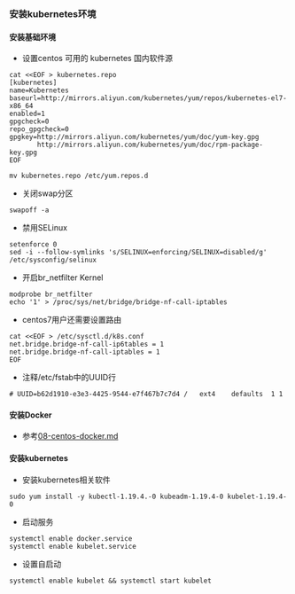 ### 安装kubernetes环境

#### 安装基础环境
* 设置centos 可用的 kubernetes 国内软件源
```
cat <<EOF > kubernetes.repo
[kubernetes]
name=Kubernetes
baseurl=http://mirrors.aliyun.com/kubernetes/yum/repos/kubernetes-el7-x86_64
enabled=1
gpgcheck=0
repo_gpgcheck=0
gpgkey=http://mirrors.aliyun.com/kubernetes/yum/doc/yum-key.gpg
       http://mirrors.aliyun.com/kubernetes/yum/doc/rpm-package-key.gpg
EOF
```

```
mv kubernetes.repo /etc/yum.repos.d
```

* 关闭swap分区
```
swapoff -a
```

* 禁用SELinux
```
setenforce 0
sed -i --follow-symlinks 's/SELINUX=enforcing/SELINUX=disabled/g' /etc/sysconfig/selinux
```

* 开启br_netfilter Kernel
```
modprobe br_netfilter
echo '1' > /proc/sys/net/bridge/bridge-nf-call-iptables
```

* centos7用户还需要设置路由
```
cat <<EOF > /etc/sysctl.d/k8s.conf
net.bridge.bridge-nf-call-ip6tables = 1
net.bridge.bridge-nf-call-iptables = 1
EOF
```

* 注释/etc/fstab中的UUID行
```
# UUID=b62d1910-e3e3-4425-9544-e7f467b7c7d4 /   ext4    defaults  1 1
```

#### 安装Docker

* 参考[08-centos-docker.md](./08-centos-docker.md)

#### 安装kubernetes

* 安装kubernetes相关软件
```
sudo yum install -y kubectl-1.19.4.-0 kubeadm-1.19.4-0 kubelet-1.19.4-0
```



* 启动服务
```
systemctl enable docker.service
systemctl enable kubelet.service
```

* 设置自启动
```
systemctl enable kubelet && systemctl start kubelet
```
